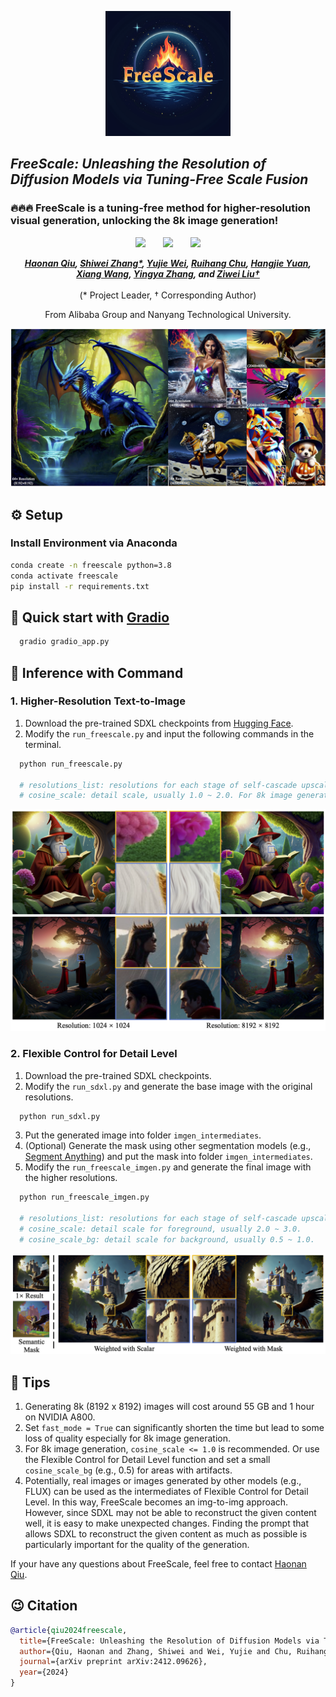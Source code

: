 <p align="center">
    <img src="assets/icon.png" width="200">
</p>

## ___***FreeScale: Unleashing the Resolution of Diffusion Models via Tuning-Free Scale Fusion***___

### 🔥🔥🔥 FreeScale is a tuning-free method for higher-resolution visual generation, unlocking the 8k image generation!

<div align="center">
 <a href='https://arxiv.org/abs/2412.09626'><img src='https://img.shields.io/badge/arXiv-2412.09626-b31b1b.svg'></a> &nbsp;&nbsp;&nbsp;&nbsp;&nbsp;
 <a href='http://haonanqiu.com/projects/FreeScale.html'><img src='https://img.shields.io/badge/Project-Page-Green'></a> &nbsp;&nbsp;&nbsp;&nbsp;&nbsp;
 <a href='https://huggingface.co/spaces/MoonQiu/FreeScale'><img src='https://img.shields.io/badge/%F0%9F%A4%97%20Hugging%20Face-Spaces-blue'></a>


_**[Haonan Qiu](http://haonanqiu.com/), [Shiwei Zhang*](https://scholar.google.com/citations?user=ZO3OQ-8AAAAJ), [Yujie Wei](https://weilllllls.github.io/), [Ruihang Chu](https://ruihangchu.com/), [Hangjie Yuan](https://jacobyuan7.github.io/), 
<br>
[Xiang Wang](https://scholar.google.com/citations?user=cQbXvkcAAAAJ), [Yingya Zhang](https://scholar.google.com/citations?user=16RDSEUAAAAJ), and [Ziwei Liu†](https://liuziwei7.github.io/)**_
<br><br>
(* Project Leader, † Corresponding Author)

From Alibaba Group and Nanyang Technological University.

<img src="assets/fig_teaser.png">
</div>

## ⚙️ Setup

### Install Environment via Anaconda
```bash
conda create -n freescale python=3.8
conda activate freescale
pip install -r requirements.txt
```


## 🤗 Quick start with [Gradio](https://www.gradio.app/guides/quickstart)

```bash
  gradio gradio_app.py
```

## 💫 Inference with Command
### 1. Higher-Resolution Text-to-Image

1) Download the pre-trained SDXL checkpoints from [Hugging Face](https://huggingface.co/stabilityai/stable-diffusion-xl-base-1.0).
2) Modify the `run_freescale.py` and input the following commands in the terminal.
```bash
  python run_freescale.py

  # resolutions_list: resolutions for each stage of self-cascade upscaling.
  # cosine_scale: detail scale, usually 1.0 ~ 2.0. For 8k image generation, cosine_scale <= 1.0 is recommended.
```
<img src="assets/fig_diff8k.png">

### 2. Flexible Control for Detail Level

1) Download the pre-trained SDXL checkpoints.
2) Modify the `run_sdxl.py` and generate the base image with the original resolutions.
```bash
  python run_sdxl.py
```
3) Put the generated image into folder `imgen_intermediates`.
4) (Optional) Generate the mask using other segmentation models (e.g., [Segment Anything](https://huggingface.co/spaces/Xenova/segment-anything-web)) and put the mask into folder `imgen_intermediates`.
5) Modify the `run_freescale_imgen.py` and generate the final image with the higher resolutions.
```bash
  python run_freescale_imgen.py

  # resolutions_list: resolutions for each stage of self-cascade upscaling.
  # cosine_scale: detail scale for foreground, usually 2.0 ~ 3.0. 
  # cosine_scale_bg: detail scale for background, usually 0.5 ~ 1.0.
```
<img src="assets/fig_mask.png">


## 🧲 Tips
1. Generating 8k (8192 x 8192) images will cost around 55 GB and 1 hour on NVIDIA A800. 
2. Set `fast_mode = True` can significantly shorten the time but lead to some loss of quality especially for 8k image generation.
3. For 8k image generation, `cosine_scale <= 1.0` is recommended. Or use the Flexible Control for Detail Level function and set a small `cosine_scale_bg` (e.g., 0.5) for areas with artifacts. 
4. Potentially, real images or images generated by other models (e.g., FLUX) can be used as the intermediates of Flexible Control for Detail Level. In this way, FreeScale becomes an img-to-img approach. However, since SDXL may not be able to reconstruct the given content well, it is easy to make unexpected changes. Finding the prompt that allows SDXL to reconstruct the given content as much as possible is particularly important for the quality of the generation.

If your have any questions about FreeScale, feel free to contact [Haonan Qiu](http://haonanqiu.com/).


## 😉 Citation
```bib
@article{qiu2024freescale,
  title={FreeScale: Unleashing the Resolution of Diffusion Models via Tuning-Free Scale Fusion},
  author={Qiu, Haonan and Zhang, Shiwei and Wei, Yujie and Chu, Ruihang and Yuan, Hangjie and Wang, Xiang and Zhang, Yingya and Liu, Ziwei},
  journal={arXiv preprint arXiv:2412.09626},
  year={2024}
}
```